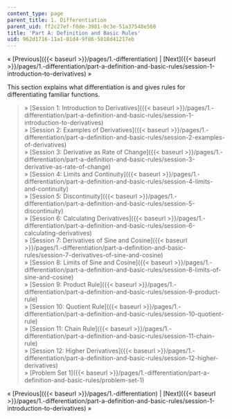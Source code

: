 ```yaml
---
content_type: page
parent_title: 1. Differentiation
parent_uid: ff2c27ef-f0de-3981-0c3e-51a37548e568
title: 'Part A: Definition and Basic Rules'
uid: 962d1716-11a1-01d4-9f86-5818d41217eb
---
```


« [Previous]({{< baseurl >}}/pages/1.-differentiation) | [Next]({{< baseurl >}}/pages/1.-differentiation/part-a-definition-and-basic-rules/session-1-introduction-to-derivatives) »

This section explains what differentiation is and gives rules for differentiating familiar functions.

> » [Session 1: Introduction to Derivatives]({{< baseurl >}}/pages/1.-differentiation/part-a-definition-and-basic-rules/session-1-introduction-to-derivatives)  
> » [Session 2: Examples of Derivatives]({{< baseurl >}}/pages/1.-differentiation/part-a-definition-and-basic-rules/session-2-examples-of-derivatives)  
> » [Session 3: Derivative as Rate of Change]({{< baseurl >}}/pages/1.-differentiation/part-a-definition-and-basic-rules/session-3-derivative-as-rate-of-change)  
> » [Session 4: Limits and Continuity]({{< baseurl >}}/pages/1.-differentiation/part-a-definition-and-basic-rules/session-4-limits-and-continuity)  
> » [Session 5: Discontinuity]({{< baseurl >}}/pages/1.-differentiation/part-a-definition-and-basic-rules/session-5-discontinuity)  
> » [Session 6: Calculating Derivatives]({{< baseurl >}}/pages/1.-differentiation/part-a-definition-and-basic-rules/session-6-calculating-derivatives)  
> » [Session 7: Derivatives of Sine and Cosine]({{< baseurl >}}/pages/1.-differentiation/part-a-definition-and-basic-rules/session-7-derivatives-of-sine-and-cosine)  
> » [Session 8: Limits of Sine and Cosine]({{< baseurl >}}/pages/1.-differentiation/part-a-definition-and-basic-rules/session-8-limits-of-sine-and-cosine)  
> » [Session 9: Product Rule]({{< baseurl >}}/pages/1.-differentiation/part-a-definition-and-basic-rules/session-9-product-rule)  
> » [Session 10: Quotient Rule]({{< baseurl >}}/pages/1.-differentiation/part-a-definition-and-basic-rules/session-10-quotient-rule)  
> » [Session 11: Chain Rule]({{< baseurl >}}/pages/1.-differentiation/part-a-definition-and-basic-rules/session-11-chain-rule)  
> » [Session 12: Higher Derivatives]({{< baseurl >}}/pages/1.-differentiation/part-a-definition-and-basic-rules/session-12-higher-derivatives)  
> » [Problem Set 1]({{< baseurl >}}/pages/1.-differentiation/part-a-definition-and-basic-rules/problem-set-1)

« [Previous]({{< baseurl >}}/pages/1.-differentiation) | [Next]({{< baseurl >}}/pages/1.-differentiation/part-a-definition-and-basic-rules/session-1-introduction-to-derivatives) »